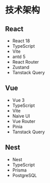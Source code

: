 # 技术架构

## React

- React 18
- TypeScript
- Vite
- antd 5
- React Router
- Zustand
- Tanstack Query

## Vue

- Vue 3
- TypeScript
- Vite
- Naive UI
- Vue Router
- Pinia
- Tanstack Query

## Nest

- Nest
- TypeScript
- Prisma
- PostgreSQL
